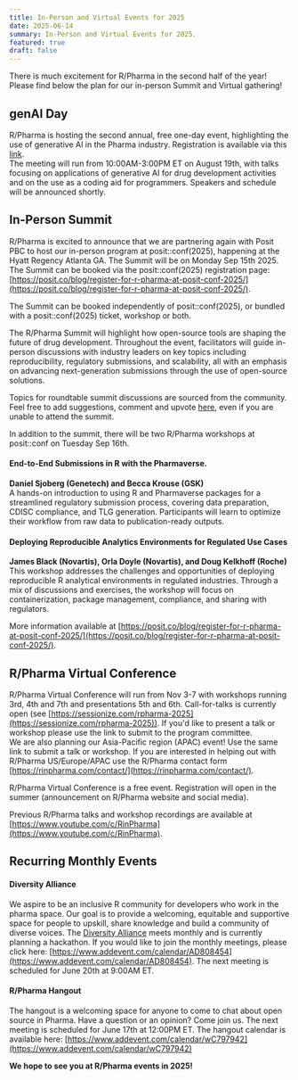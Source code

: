 ```yaml
---
title: In-Person and Virtual Events for 2025
date: 2025-06-14
summary: In-Person and Virtual Events for 2025.
featured: true
draft: false
---
```


There is much excitement for R/Pharma in the second half of the year! Please find below the plan for our in-person Summit and Virtual gathering!

## genAI Day

R/Pharma is hosting the second annual, free one-day event, highlighting the use of generative AI in the Pharma industry.  Registration is available via this [link](https://events.zoom.us/ev/AhJgNAEgFp0gVZG2EFBctyctEm8CstaLIEhxRlQMdtnGW3kbCTuI~ArOl6K2ZzYqVlcryttKbAVtgnsvE6g6mByAhuOim9_vxpcQ-lh-mJvL1Ag).  
The meeting will run from 10:00AM-3:00PM ET on August 19th, with talks focusing on applications of generative AI for drug development activities and on the use as a coding aid for programmers.  Speakers and schedule will be announced shortly.

## In-Person Summit

R/Pharma is excited to announce that we are partnering again with Posit PBC to host our in-person program at posit::conf(2025), happening at the Hyatt Regency Atlanta GA. The Summit will be on Monday Sep 15th 2025. The Summit can be booked via the posit::conf(2025) registration page: [https://posit.co/blog/register-for-r-pharma-at-posit-conf-2025/](https://posit.co/blog/register-for-r-pharma-at-posit-conf-2025/).

The Summit can be booked independently of posit::conf(2025), or bundled with a posit::conf(2025) ticket, workshop or both.

The R/Pharma Summit will highlight how open-source tools are shaping the future of drug development. Throughout the event, facilitators will guide in-person discussions with industry leaders on key topics including reproducibility, regulatory submissions, and scalability, all with an emphasis on advancing next-generation submissions through the use of open-source solutions.

Topics for roundtable summit discussions are sourced from the community.  Feel free to add suggestions, comment and upvote [here](https://github.com/rinpharma/rinpharma-summit-2025/discussions), even if you are unable to attend the summit.

In addition to the summit, there will be two R/Pharma workshops at posit::conf on Tuesday Sep 16th.

#### End-to-End Submissions in R with the Pharmaverse. 
**Daniel Sjoberg (Genetech) and Becca Krouse (GSK)**  
A hands-on introduction to using R and Pharmaverse packages for a streamlined regulatory submission process, covering data preparation, CDISC compliance, and TLG generation. Participants will learn to optimize their workflow from raw data to publication-ready outputs.

#### Deploying Reproducible Analytics Environments for Regulated Use Cases  
**James Black (Novartis), Orla Doyle (Novartis), and Doug Kelkhoff (Roche)**  
This workshop addresses the challenges and opportunities of deploying reproducible R analytical environments in regulated industries. Through a mix of discussions and exercises, the workshop will focus on containerization, package management, compliance, and sharing with regulators.

More information available at [https://posit.co/blog/register-for-r-pharma-at-posit-conf-2025/](https://posit.co/blog/register-for-r-pharma-at-posit-conf-2025/).

## R/Pharma Virtual Conference

R/Pharma Virtual Conference will run from Nov 3-7 with workshops running 3rd, 4th and 7th and presentations 5th and 6th.  Call-for-talks is currently open (see [https://sessionize.com/rpharma-2025](https://sessionize.com/rpharma-2025)).  If you'd like to present a talk or workshop please use the link to submit to the program committee.  
We are also planning our Asia-Pacific region (APAC) event!  Use the same link to submit a talk or workshop.  If you are interested in helping out with R/Pharma US/Europe/APAC use the R/Pharma contact form [https://rinpharma.com/contact/](https://rinpharma.com/contact/).

R/Pharma Virtual Conference is a free event.  Registration will open in the summer (announcement on R/Pharma website and social media).

Previous R/Pharma talks and workshop recordings are available at [https://www.youtube.com/c/RinPharma](https://www.youtube.com/c/RinPharma).

## Recurring Monthly Events

#### Diversity Alliance

We aspire to be an inclusive R community for developers who work in the pharma space. Our goal is to provide a welcoming, equitable and supportive space for people to upskill, share knowledge and build a community of diverse voices.  The [Diversity Alliance](https://opensourceinpharma.github.io/RinPharmaDiversityAlliance/) meets monthly and is currently planning a hackathon.  If you would like to join the monthly meetings, please click here: [https://www.addevent.com/calendar/AD808454](https://www.addevent.com/calendar/AD808454).  The next meeting is scheduled for June 20th at 9:00AM ET.

#### R/Pharma Hangout
The hangout is a welcoming space for anyone to come to chat about open source in Pharma.  Have a question or an opinion?  Come join us.  The next meeting is scheduled for June 17th at 12:00PM ET.  The hangout calendar is available here: [https://www.addevent.com/calendar/wC797942](https://www.addevent.com/calendar/wC797942)


**We hope to see you at R/Pharma events in 2025!**
